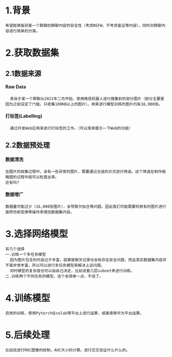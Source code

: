 # 1.背景
    希望能够鉴别某一个群聊的群聊内容的安全性（考虑NSFW，不考虑鉴证等内容），同时对群聊内容进行简单的分类。
# 2.获取数据集
## 2.1数据来源
#### Raw Data
      来自于某一个群聊从2021年二月开始，使用微信机器人进行搜集到的部分图片（部分主要是因为之前设定了门槛，只收集100KB以上的图片）。用来进行模型训练的图片约有16,000张。
#### 打标签(Labelling)  
      通过开发Web应用来进行打标签的工作。（可以简单展示一下Web的功能）
## 2.2数据预处理
#### 数据清洗
    在图片的收集过程中，会有一些异常的图片，需要通过合适的方式进行筛选。这个筛选在制作缩略图的过程中就可以检查出来。
    还有吗?
#### 数据增广
    数据量可能过少（16,000张图片），会导致欠拟合等问题。因此我们可能需要将原有的图片进行旋转仿射变换等操作来增加数据集内容。

# 3.选择网络模型
    有几个选择
    一.训练一个多任务模型  
      因为图片包含的内容过于丰富，就算是聊天记录也会有存在安全问题，而且其实数据集内容并不是非常丰富，所以可以进行多任务模型来解决上述问题。
      同时模型的复杂度也可以由自己决定，比如说套几层subnet来进行训练。
    二.训练两个不同任务的模型。这个会简单一点，不说了。
# 4.训练模型
    具体的训练，使用Pytorch在colab等平台上进行运算，或者使用华为平台运算。
# 5.后续处理
    比如说进行ROC图像的绘制，AUC大小的计算。进行交叉验证什么什么的。